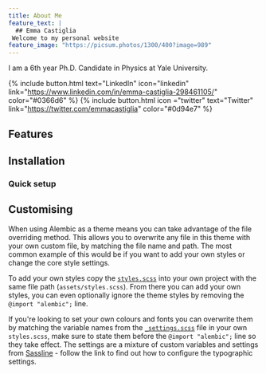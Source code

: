 ```yaml
---
title: About Me
feature_text: |
  ## Emma Castiglia
 Welcome to my personal website
feature_image: "https://picsum.photos/1300/400?image=989"
---
```


I am a 6th year Ph.D. Candidate in Physics at Yale University.

{% include button.html text="LinkedIn" icon="linkedin" link="https://www.linkedin.com/in/emma-castiglia-298461105/" color="#0366d6" %} {% include button.html icon ="twitter" text="Twitter" link="https://twitter.com/emmacastiglia" color="#0d94e7" %} 
## Features


## Installation

### Quick setup


## Customising

When using Alembic as a theme means you can take advantage of the file overriding method. This allows you to overwrite any file in this theme with your own custom file, by matching the file name and path. The most common example of this would be if you want to add your own styles or change the core style settings.

To add your own styles copy the [`styles.scss`](https://github.com/daviddarnes/alembic/blob/master/assets/styles.scss) into your own project with the same file path (`assets/styles.scss`). From there you can add your own styles, you can even optionally ignore the theme styles by removing the `@import "alembic";` line.

If you're looking to set your own colours and fonts you can overwrite them by matching the variable names from the [`_settings.scss`](https://github.com/daviddarnes/alembic/blob/master/_sass/_settings.scss) file in your own `styles.scss`, make sure to state them before the `@import "alembic";` line so they take effect. The settings are a mixture of custom variables and settings from [Sassline](https://medium.com/@jakegiltsoff/sassline-v2-0-e424b2881e7e) - follow the link to find out how to configure the typographic settings.
